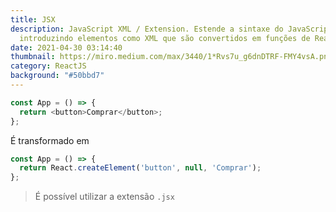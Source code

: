 ```yaml
---
title: JSX
description: JavaScript XML / Extension. Estende a sintaxe do JavaScript,
  introduzindo elementos como XML que são convertidos em funções de React.
date: 2021-04-30 03:14:40
thumbnail: https://miro.medium.com/max/3440/1*Rvs7u_g6dnDTRF-FMY4vsA.png
category: ReactJS
background: "#50bbd7"
---
```

```javascript
const App = () => {
  return <button>Comprar</button>;
};

```

É transformado em

```javascript
const App = () => {
  return React.createElement('button', null, 'Comprar');
};

```

> É possível utilizar a extensão `.jsx`